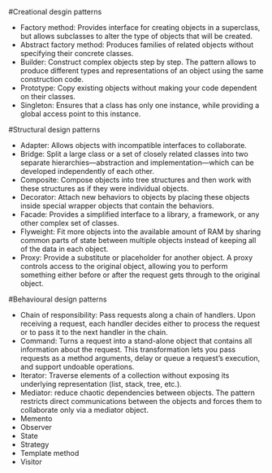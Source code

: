 #Creational desgin patterns
- Factory method: Provides interface for creating objects in a superclass, but allows    subclasses to alter the type of objects that will be created.
- Abstract factory method: Produces families of related objects without specifying their concrete classes.
- Builder: Construct complex objects step by step. The pattern allows to produce different types and representations of an object using the same construction code.
- Prototype: Copy existing objects without making your code dependent on their classes.
- Singleton: Ensures that a class has only one instance, while providing a global access point to this instance.

#Structural design patterns
- Adapter: Allows objects with incompatible interfaces to collaborate.
- Bridge: Split a large class or a set of closely related classes into two separate hierarchies—abstraction and implementation—which can be developed independently of each other.
- Composite: Compose objects into tree structures and then work with these structures as if they were individual objects.
- Decorator: Attach new behaviors to objects by placing these objects inside special wrapper objects that contain the behaviors.
- Facade: Provides a simplified interface to a library, a framework, or any other complex set of classes.
- Flyweight: Fit more objects into the available amount of RAM by sharing common parts of state between multiple objects instead of keeping all of the data in each object.
- Proxy: Provide a substitute or placeholder for another object. A proxy controls access to the original object, allowing you to perform something either before or after the request gets through to the original object.

#Behavioural design patterns
- Chain of responsibility: Pass requests along a chain of handlers. Upon receiving a request, each handler decides either to process the request or to pass it to the next handler in the chain.
- Command: Turns a request into a stand-alone object that contains all information about the request. This transformation lets you pass requests as a method arguments, delay or queue a request’s execution, and support undoable operations.
- Iterator: Traverse elements of a collection without exposing its underlying representation (list, stack, tree, etc.).
- Mediator: reduce chaotic dependencies between objects. The pattern restricts direct communications between the objects and forces them to collaborate only via a mediator object.
- Memento
- Observer
- State
- Strategy
- Template method
- Visitor